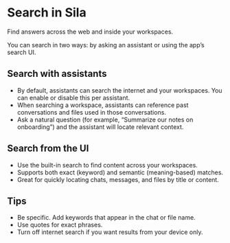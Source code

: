 # Search in Sila

Find answers across the web and inside your workspaces.

You can search in two ways: by asking an assistant or using the app’s search UI.

## Search with assistants

- By default, assistants can search the internet and your workspaces. You can enable or disable this per assistant.
- When searching a workspace, assistants can reference past conversations and files used in those conversations.
- Ask a natural question (for example, “Summarize our notes on onboarding”) and the assistant will locate relevant context.

## Search from the UI

- Use the built-in search to find content across your workspaces.
- Supports both exact (keyword) and semantic (meaning-based) matches.
- Great for quickly locating chats, messages, and files by title or content.

## Tips

- Be specific. Add keywords that appear in the chat or file name.
- Use quotes for exact phrases.
- Turn off internet search if you want results from your device only.